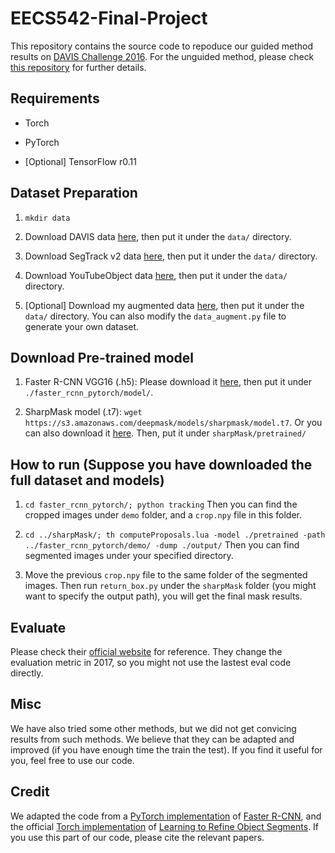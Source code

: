 # EECS542-Final-Project
This repository contains the source code to repoduce our guided method results on [DAVIS Challenge 2016](http://davischallenge.org/index.html). For the unguided method, please check [this repository](https://github.com/gaochen315/DAVIS-Challenge---RPCA) for further details.

## Requirements

- Torch

- PyTorch

- [Optional] TensorFlow r0.11

## Dataset Preparation

1. `mkdir data`

2. Download DAVIS data [here](http://davischallenge.org/code.html), then put it under the `data/` directory.

3. Download SegTrack v2 data [here](http://web.engr.oregonstate.edu/~lif/SegTrack2/dataset.html), then put it under the `data/` directory.

4. Download YouTubeObject data [here](http://vision.cs.utexas.edu/projects/videoseg/data_download_register.html), then put it under the `data/` directory.

5. [Optional] Download my augmented data [here](https://drive.google.com/file/d/0B2SnTpv8L4iLaHpobThSNnNiMkU/view?usp=sharing), then put it under the `data/` directory. You can also modify the `data_augment.py` file to generate your own dataset. 

## Download Pre-trained model

1. Faster R-CNN VGG16 (.h5): Please download it [here](https://drive.google.com/open?id=0B4pXCfnYmG1WOXdpYVFybWxiZFE), then put it under `./faster_rcnn_pytorch/model/`.

2. SharpMask model (.t7): `wget https://s3.amazonaws.com/deepmask/models/sharpmask/model.t7`. Or you can also download it [here](https://drive.google.com/file/d/0B2SnTpv8L4iLUW1EVmhwVFp2ZFU/view?usp=sharing). Then, put it under `sharpMask/pretrained/`

## How to run (Suppose you have downloaded the full dataset and models)

1. `cd faster_rcnn_pytorch/; python tracking` Then you can find the cropped images under `demo` folder, and a `crop.npy` file in this folder.

2. `cd ../sharpMask/; th computeProposals.lua -model ./pretrained -path ../faster_rcnn_pytorch/demo/ -dump ./output/` Then you can find segmented images under your specified directory. 

3. Move the previous `crop.npy` file to the same folder of the segmented images. Then run `return_box.py` under the `sharpMask` folder (you might want to specify the output path), you will get the final mask results.

## Evaluate

Please check their [official website](http://davischallenge.org/index.html) for reference. They change the evaluation metric in 2017, so you might not use the lastest eval code directly.

## Misc

We have also tried some other methods, but we did not get convicing results from such methods. We believe that they can be adapted and improved (if you have enough time the train the test). If you find it useful for you, feel free to use our code.

## Credit

We adapted the code from a [PyTorch implementation](https://github.com/longcw/faster_rcnn_pytorch) of [Faster R-CNN](https://arxiv.org/pdf/1506.01497.pdf), and the official [Torch implementation](https://github.com/facebookresearch/deepmask) of [Learning to Refine Object Segments](https://arxiv.org/pdf/1603.08695.pdf). If you use this part of our code, please cite the relevant papers.